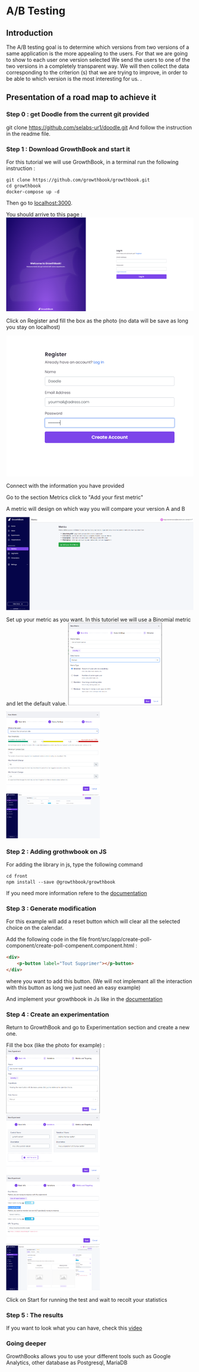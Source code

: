 # A/B Testing 

## Introduction

The A/B testing goal is to determine which versions from two versions of a same application is the more appealing to the users.
For that we are going to show to each user one version selected
We send the users to one of the two versions in a completely transparent way.
We will then collect the data corresponding to the criterion (s) that we are trying to improve, in order to be able to which version is the most interesting for us.
.

## Presentation of a road map to achieve it

### Step 0 : get Doodle from the current git provided
git clone https://github.com/selabs-ur1/doodle.git
And follow the instruction in the readme file.

### Step 1 : Download GrowthBook and start it
For this tutorial we will use GrowthBook, in a terminal run the following instruction : 

```
git clone https://github.com/growthbook/growthbook.git
cd growthbook
docker-compose up -d
```

Then go to [localhost:3000](http://localhost:3000). 

You should arrive to this page : ![Alt Image text](front/src/assets/etape1.PNG "Start menu")

Click on Register and fill the box as the photo (no data will be save as long you stay on localhost)

![Alt Image text](front/src/assets/etape-register.PNG "Etape register")

Connect with the information you have provided

Go to the section Metrics click to "Add your first metric"

A metric will design on which way you will compare your version A and B

![Alt Image text](front/src/assets/new_metric.PNG "new metric")

Set up your metric as you want. In this tutoriel we will use a Binomial metric and let the default value.
<img src="front/src/assets/new-metric2.PNG" width="50%" height="50%">



<img src="front/src/assets/new-metric3.PNG" width="50%" height="50%">

<img src="front/src/assets/new-metric4.PNG" width="50%" height="50%">



### Step 2 : Adding grothwbook on JS

For adding the library in js, type the following command 

```
cd front
npm install --save @growthbook/growthbook
```

If you need more information refere to the [documentation](https://docs.growthbook.io/lib/js)


### Step 3 : Generate modification


For this example will add a reset button which will clear all the selected choice on the calendar. 

Add the following code in the file front/src/app/create-poll-component/create-poll-compenent.component.html : 
```HTML
<div>
	<p-button label="Tout Supprimer"></p-button>
</div>
```
where you want to add this button. (We will not implemant all the interaction with this button as long we just need an easy example)

And implement your growthbook in Js like in the [documentation](https://docs.growthbook.io/lib/js)

### Step 4 : Create an experimentation

Return to GrowthBook and go to Experimentation section and create a new one. 

Fill the box (like the photo for example) :
<img src="front/src/assets/new-experiment.PNG" width="50%" height="50%">
<img src="front/src/assets/new-experiment1.PNG" width="50%" height="50%">
<img src="front/src/assets/new-experiment2.PNG" width="50%" height="50%">
<img src="front/src/assets/new-experiment3.PNG" width="50%" height="50%">

Click on Start for running the test and wait to recolt your statistics

### Step 5 : The results
If you want to look what you can have, check this [video](https://youtu.be/OY8DvD7eIiE?t=78)


### Going deeper

GrowthBooks allows you to use your different tools such as Google Analytics, other database as Postgresql, MariaDB
